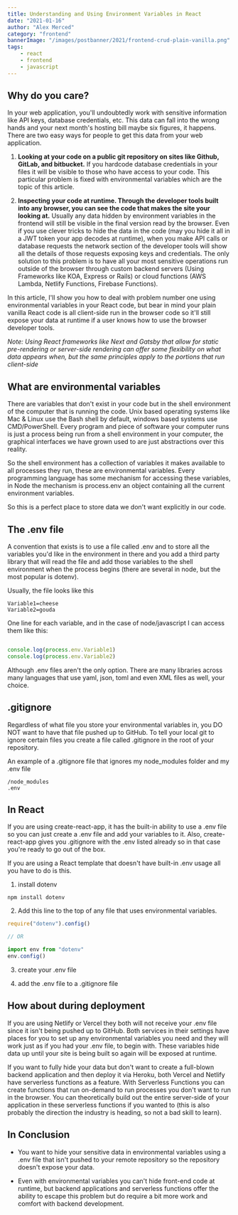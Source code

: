 ```yaml
---
title: Understanding and Using Environment Variables in React
date: "2021-01-16"
author: "Alex Merced"
category: "frontend"
bannerImage: "/images/postbanner/2021/frontend-crud-plain-vanilla.png"
tags:
    - react
    - frontend
    - javascript
---
```


## Why do you care?

In your web application, you'll undoubtedly work with sensitive information like API keys, database credentials, etc. This data can fall into the wrong hands and your next month's hosting bill maybe six figures, it happens. There are two easy ways for people to get this data from your web application.

1. **Looking at your code on a public git repository on sites like Github, GitLab, and bitbucket.** If you hardcode database credentials in your files it will be visible to those who have access to your code. This particular problem is fixed with environmental variables which are the topic of this article.

2. **Inspecting your code at runtime. Through the developer tools built into any browser, you can see the code that makes the site your looking at.** Usually any data hidden by environment variables in the frontend will still be visible in the final version read by the browser. Even if you use clever tricks to hide the data in the code (may you hide it all in a JWT token your app decodes at runtime), when you make API calls or database requests the network section of the developer tools will show all the details of those requests exposing keys and credentials. The only solution to this problem is to have all your most sensitive operations run outside of the browser through custom backend servers (Using Frameworks like KOA, Express or Rails) or cloud functions (AWS Lambda, Netlify Functions, Firebase Functions).

In this article, I'll show you how to deal with problem number one using environmental variables in your React code, but bear in mind your plain vanilla React code is all client-side run in the browser code so it'll still expose your data at runtime if a user knows how to use the browser developer tools.

*Note: Using React frameworks like Next and Gatsby that allow for static pre-rendering or server-side rendering can offer some flexibility on what data appears when, but the same principles apply to the portions that run client-side*

## What are environmental variables

There are variables that don't exist in your code but in the shell environment of the computer that is running the code. Unix based operating systems like Mac & Linux use the Bash shell by default, windows based systems use CMD/PowerShell. Every program and piece of software your computer runs is just a process being run from a shell environment in your computer, the graphical interfaces we have grown used to are just abstractions over this reality. 

So the shell environment has a collection of variables it makes available to all processes they run, these are environmental variables. Every programming language has some mechanism for accessing these variables, in Node the mechanism is process.env an object containing all the current environment variables.

So this is a perfect place to store data we don't want explicitly in our code.

## The .env file

A convention that exists is to use a file called .env and to store all the variables you'd like in the environment in there and you add a third party library that will read the file and add those variables to the shell environment when the process begins (there are several in node, but the most popular is dotenv).

Usually, the file looks like this

```
Variable1=cheese
Variable2=gouda
```

One line for each variable, and in the case of node/javascript I can access them like this:

```js

console.log(process.env.Variable1)
console.log(process.env.Variable2)

```

Although .env files aren't the only option. There are many libraries across many languages that use yaml, json, toml and even XML files as well, your choice.

## .gitignore

Regardless of what file you store your environmental variables in, you DO NOT want to have that file pushed up to GitHub. To tell your local git to ignore certain files you create a file called .gitignore in the root of your repository.

An example of a .gitignore file that ignores my node_modules folder and my .env file

```
/node_modules
.env
```

## In React

If you are using create-react-app, it has the built-in ability to use a .env file so you can just create a .env file and add your variables to it. Also, create-react-app gives you .gitignore with the .env listed already so in that case you're ready to go out of the box.

If you are using a React template that doesn't have built-in .env usage all you have to do is this.

1. install dotenv

```npm install dotenv```

2. Add this line to the top of any file that uses environmental variables.

```js
require("dotenv").config()

// OR

import env from "dotenv"
env.config()
```

3. create your .env file

4. add the .env file to a .gitignore file

## How about during deployment

If you are using Netlify or Vercel they both will not receive your .env file since it isn't being pushed up to GitHub. Both services in their settings have places for you to set up any environmental variables you need and they will work just as if you had your .env file, to begin with. These variables hide data up until your site is being built so again will be exposed at runtime.

If you want to fully hide your data but don't want to create a full-blown backend application and then deploy it via Heroku, both Vercel and Netlify have serverless functions as a feature. With Serverless Functions you can create functions that run on-demand to run processes you don't want to run in the browser. You can theoretically build out the entire server-side of your application in these serverless functions if you wanted to (this is also probably the direction the industry is heading, so not a bad skill to learn).

## In Conclusion

- You want to hide your sensitive data in environmental variables using a .env file that isn't pushed to your remote repository so the repository doesn't expose your data.

- Even with environmental variables you can't hide front-end code at runtime, but backend applications and serverless functions offer the ability to escape this problem but do require a bit more work and comfort with backend development.